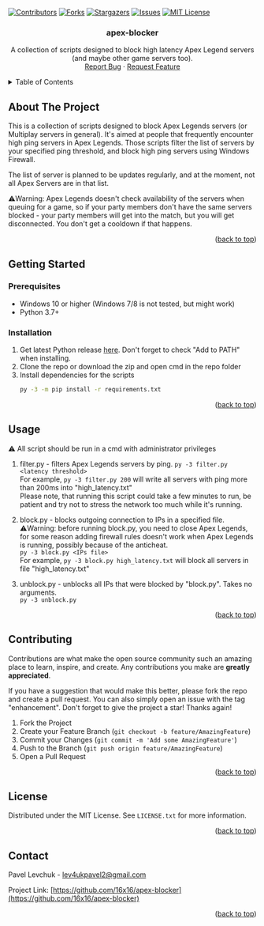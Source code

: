 <div id="top"></div>
<!-- PROJECT SHIELDS -->
<!--
*** I'm using markdown "reference style" links for readability.
*** Reference links are enclosed in brackets [ ] instead of parentheses ( ).
*** See the bottom of this document for the declaration of the reference variables
*** for contributors-url, forks-url, etc. This is an optional, concise syntax you may use.
*** https://www.markdownguide.org/basic-syntax/#reference-style-links
-->

[![Contributors][contributors-shield]][contributors-url]
[![Forks][forks-shield]][forks-url]
[![Stargazers][stars-shield]][stars-url]
[![Issues][issues-shield]][issues-url]
[![MIT License][license-shield]][license-url]

<div align="center">

<h3 align="center">apex-blocker</h3>

  <p align="center">
    A collection of scripts designed to block high latency Apex Legend servers (and maybe other game servers too).
    <br />
    <a href="https://github.com/16x16/apex-blocker/issues">Report Bug</a>
    ·
    <a href="https://github.com/16x16/apex-blocker/issues">Request Feature</a>
  </p>
</div>



<!-- TABLE OF CONTENTS -->
<details>
  <summary>Table of Contents</summary>
  <ol>
    <li>
      <a href="#about-the-project">About The Project</a>
    </li>
    <li>
      <a href="#getting-started">Getting Started</a>
      <ul>
        <li><a href="#prerequisites">Prerequisites</a></li>
        <li><a href="#installation">Installation</a></li>
      </ul>
    </li>
    <li><a href="#usage">Usage</a></li>
    <li><a href="#contributing">Contributing</a></li>
    <li><a href="#license">License</a></li>
    <li><a href="#contact">Contact</a></li>
  </ol>
</details>



<!-- ABOUT THE PROJECT -->
## About The Project

This is a collection of scripts designed to block Apex Legends servers (or Multiplay servers in general). It's aimed at people that frequently encounter high ping servers in Apex Legends. Those scripts filter the list of servers by your specified ping threshold, and block high ping servers using Windows Firewall.  

The list of server is planned to be updates regularly, and at the moment, not all Apex Servers are in that list.

⚠️Warning: Apex Legends doesn't check availability of the servers when queuing for a game, so if your party members don't have the same servers blocked - your party members will get into the match, but you will get disconnected. You don't get a cooldown if that happens.

<p align="right">(<a href="#top">back to top</a>)</p>


<!-- GETTING STARTED -->
## Getting Started

### Prerequisites
  
* Windows 10 or higher (Windows 7/8 is not tested, but might work)
* Python 3.7+

### Installation

1. Get latest Python release [here](https://www.python.org/downloads/). Don't forget to check "Add to PATH" when installing.
2. Clone the repo or download the zip and open cmd in the repo folder
3. Install dependencies for the scripts
   ```sh
   py -3 -m pip install -r requirements.txt
   ```

<p align="right">(<a href="#top">back to top</a>)</p>


<!-- USAGE EXAMPLES -->
## Usage

⚠️ All script should be run in a cmd with administrator privileges 

1. filter.py - filters Apex Legends servers by ping.
`py -3 filter.py <latency threshold>`  
For example, `py -3 filter.py 200` will write all servers with ping more than 200ms into "high_latency.txt"  
Please note, that running this script could take a few minutes to run, be patient and try not to stress the network too much while it's running.

2. block.py - blocks outgoing connection to IPs in a specified file.  
⚠️Warning: before running block.py, you need to close Apex Legends, for some reason adding firewall rules doesn't work when Apex Legends is running, possibly because of the anticheat.  
`py -3 block.py <IPs file>`  
For example, `py -3 block.py high_latency.txt` will block all servers in file "high_latency.txt"

3. unblock.py - unblocks all IPs that were blocked by "block.py". Takes no arguments.  
`py -3 unblock.py`

<p align="right">(<a href="#top">back to top</a>)</p>


<!-- CONTRIBUTING -->
## Contributing

Contributions are what make the open source community such an amazing place to learn, inspire, and create. Any contributions you make are **greatly appreciated**.

If you have a suggestion that would make this better, please fork the repo and create a pull request. You can also simply open an issue with the tag "enhancement".
Don't forget to give the project a star! Thanks again!

1. Fork the Project
2. Create your Feature Branch (`git checkout -b feature/AmazingFeature`)
3. Commit your Changes (`git commit -m 'Add some AmazingFeature'`)
4. Push to the Branch (`git push origin feature/AmazingFeature`)
5. Open a Pull Request

<p align="right">(<a href="#top">back to top</a>)</p>



<!-- LICENSE -->
## License

Distributed under the MIT License. See `LICENSE.txt` for more information.

<p align="right">(<a href="#top">back to top</a>)</p>



<!-- CONTACT -->
## Contact

Pavel Levchuk - lev4ukpavel2@gmail.com

Project Link: [https://github.com/16x16/apex-blocker](https://github.com/16x16/apex-blocker)

<p align="right">(<a href="#top">back to top</a>)</p>


<!-- MARKDOWN LINKS & IMAGES -->
<!-- https://www.markdownguide.org/basic-syntax/#reference-style-links -->
[contributors-shield]: https://img.shields.io/github/contributors/16x16/apex-blocker.svg?style=for-the-badge
[contributors-url]: https://github.com/16x16/apex-blocker/graphs/contributors
[forks-shield]: https://img.shields.io/github/forks/16x16/apex-blocker.svg?style=for-the-badge
[forks-url]: https://github.com/16x16/apex-blocker/network/members
[stars-shield]: https://img.shields.io/github/stars/16x16/apex-blocker.svg?style=for-the-badge
[stars-url]: https://github.com/16x16/apex-blocker/stargazers
[issues-shield]: https://img.shields.io/github/issues/16x16/apex-blocker.svg?style=for-the-badge
[issues-url]: https://github.com/16x16/apex-blocker/issues
[license-shield]: https://img.shields.io/github/license/16x16/apex-blocker.svg?style=for-the-badge
[license-url]: https://github.com/16x16/apex-blocker/blob/master/LICENSE.txt
